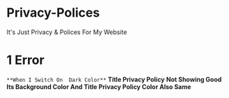 # Privacy-Polices
It's Just Privacy &amp; Polices For My Website

# 1 Error
`**When I Switch On  Dark Color**` 
**Title Privacy Policy**
**Not Showing  Good Its Background Color And  Title Privacy Policy Color Also Same**

